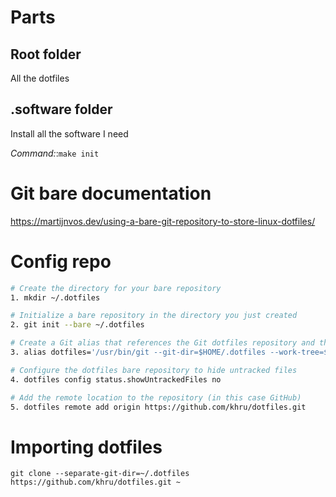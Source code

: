 # Parts

## Root folder
All the dotfiles

## .software folder
Install all the software I need

*Command:*:`make init`

# Git bare documentation
https://martijnvos.dev/using-a-bare-git-repository-to-store-linux-dotfiles/

# Config repo

```bash
# Create the directory for your bare repository
1. mkdir ~/.dotfiles

# Initialize a bare repository in the directory you just created
2. git init --bare ~/.dotfiles

# Create a Git alias that references the Git dotfiles repository and the local root directory from which Git adds files by default
3. alias dotfiles='/usr/bin/git --git-dir=$HOME/.dotfiles --work-tree=$HOME'

# Configure the dotfiles bare repository to hide untracked files
4. dotfiles config status.showUntrackedFiles no

# Add the remote location to the repository (in this case GitHub) 
5. dotfiles remote add origin https://github.com/khru/dotfiles.git

```

# Importing dotfiles
```
git clone --separate-git-dir=~/.dotfiles https://github.com/khru/dotfiles.git ~
```
